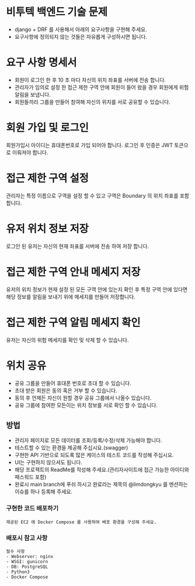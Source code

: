 # 비투텍 백엔드 기술 문제 

- django + DRF 를 사용해서 아래의 요구사항을 구현해 주세요.
- 요구사항에 정의되지 않는 것들은 자유롭게 구성하시면 됩니다.

# 요구 사항 명세서

- 회원이 로그인 한 후 10 초 마다 자신의 위치 좌표를 서버에 전송 합니다.
- 관리자가 임의로 설정 한 접근 제한 구역 안에 회원이 들어 왔을 경우 회원에게 위험 알림을 보냅니다.
- 회원들끼리 그룹을 만들어 참여해 자신의 위치를 서로 공유할 수 있습니다. 


# 회원 가입 및 로그인

회원가입시 아이디는 휴대폰번호로 가입 되어야 합니다.
로그인 후 인증은 JWT 토큰으로 이뤄져야 합니다.

# 접근 제한 구역 설정

관리자는 특정 이름으로 구역을 설정 할 수 있고 구역은 Boundary 의 위치 좌표를 포함 합니다.

# 유저 위치 정보 저장

로그인 된 유저는 자신의 현재 좌표를 서버에 전송 하여 저장 합니다.

# 접근 제한 구역 안내 메세지 저장

유저의 위치 정보가 현재 설정 된 모든 구역 안에 있는지 확인 후 특정 구역 안에 있다면 해당 정보를 알림을 보내기 위에 메세지를 만들어 저장합니다.

# 접근 제한 구역 알림 메세지 확인

유저는 자신의 위험 메세지를 확인 및 삭제 할 수 있습니다.

# 위치 공유

- 공유 그룹을 만들어 휴대폰 번호로 초대 할 수 있습니다.
- 초대 받은 회원은 동의 혹은 거부 할 수 있습니다.
- 동의 후 언제든 자신이 원할 경우 공유 그룹에서 나올수 있습니다.
- 공유 그룹에 참여한 모든이는 위치 정보를 서로 확인 할 수 있습니다.

## 방법

- 관리자 페이지로 모든 데이터를 조회/등록/수정/삭제 가능해야 합니다.
- 테스트할 수 있는 환경을 제공해 주십시요.(swagger)
- 구현한 API 기반으로 되도록 많은 케이스의 테스트 코드를 작성해 주십시요.
- UI는 구현하지 않으셔도 됩니다.
- 해당 프로젝트의 ReadMe를 작성해 주세요.(관리자사이트에 접근 가능한 아이디와 패스워드 포함)
- 완료시 main branch에 푸쉬 하시고 완료라는 제목의 @limdongkyu 를 멘션하는 이슈를 하나 등록해 주세요.

    

### 구현한 코드 배포하기

    제공된 EC2 에 Docker Compose 를 사용하여 배포 환경을 구성해 주세요.


### 배포시 참고 사항

    필수 사항
    - Webserver: nginx
    - WSGI: gunicorn
    - DB: PostgreSQL
    - Python3
    - Docker Compose
    


